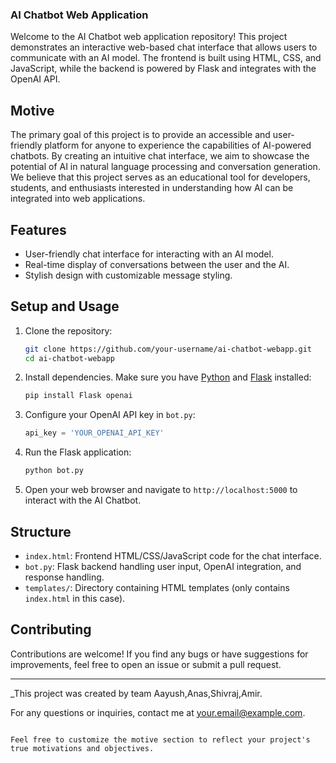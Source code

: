 


### AI Chatbot Web Application

Welcome to the AI Chatbot web application repository! This project demonstrates an interactive web-based chat interface that allows users to communicate with an AI model. The frontend is built using HTML, CSS, and JavaScript, while the backend is powered by Flask and integrates with the OpenAI API.

## Motive

The primary goal of this project is to provide an accessible and user-friendly platform for anyone to experience the capabilities of AI-powered chatbots. By creating an intuitive chat interface, we aim to showcase the potential of AI in natural language processing and conversation generation. We believe that this project serves as an educational tool for developers, students, and enthusiasts interested in understanding how AI can be integrated into web applications.

## Features

- User-friendly chat interface for interacting with an AI model.
- Real-time display of conversations between the user and the AI.
- Stylish design with customizable message styling.



## Setup and Usage

1. Clone the repository:

   ```bash
   git clone https://github.com/your-username/ai-chatbot-webapp.git
   cd ai-chatbot-webapp
   ```

2. Install dependencies. Make sure you have [Python](https://www.python.org/) and [Flask](https://flask.palletsprojects.com/en/2.1.x/installation/) installed:

   ```bash
   pip install Flask openai
   ```

3. Configure your OpenAI API key in `bot.py`:

   ```python
   api_key = 'YOUR_OPENAI_API_KEY'
   ```

4. Run the Flask application:

   ```bash
   python bot.py
   ```

5. Open your web browser and navigate to `http://localhost:5000` to interact with the AI Chatbot.

## Structure

- `index.html`: Frontend HTML/CSS/JavaScript code for the chat interface.
- `bot.py`: Flask backend handling user input, OpenAI integration, and response handling.
- `templates/`: Directory containing HTML templates (only contains `index.html` in this case).

## Contributing

Contributions are welcome! If you find any bugs or have suggestions for improvements, feel free to open an issue or submit a pull request.

---

_This project was created by  team Aayush,Anas,Shivraj,Amir.

For any questions or inquiries, contact me at your.email@example.com.
```

Feel free to customize the motive section to reflect your project's true motivations and objectives.
